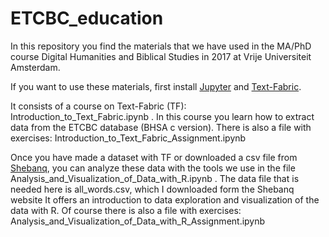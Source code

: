 # ETCBC_education

In this repository you find the materials that we have used in the MA/PhD course Digital Humanities and Biblical Studies in 2017 at 
Vrije Universiteit Amsterdam.

If you want to use these materials, first install [Jupyter](jupyter.org) and [Text-Fabric](https://github.com/Dans-labs/text-fabric/wiki).

It consists of a course on Text-Fabric (TF): Introduction_to_Text_Fabric.ipynb . In this course you learn how to extract data from the ETCBC database (BHSA c version). There is also a file with exercises: Introduction_to_Text_Fabric_Assignment.ipynb

Once you have made a dataset with TF or downloaded a csv file from [Shebanq](https://shebanq.ancient-data.org), you can analyze these data with the tools we use in the file Analysis_and_Visualization_of_Data_with_R.ipynb . The data file that is needed here is all_words.csv, which I downloaded form the Shebanq website It offers an introduction to data exploration and visualization of the data with R. Of course there is also a file with exercises: Analysis_and_Visualization_of_Data_with_R_Assignment.ipynb
